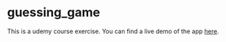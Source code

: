 # guessing_game
This is a udemy course exercise.
You can find a live demo of the app [here](https://gabbenpapa.github.io/guessing_game/).
